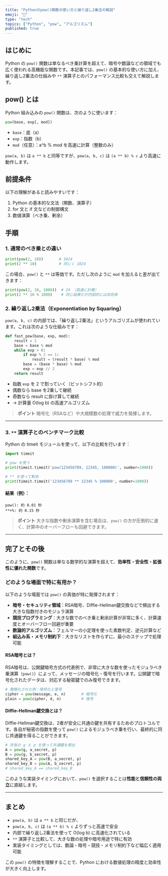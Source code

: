 ```yaml
---
title: "Pythonのpow()関数の使い方と繰り返し2乗法の解説"
emoji: "🐍"
type: "tech"
topics: ["Python", "pow", "アルゴリズム"]
published: true
---
```


## はじめに

Python の `pow()` 関数は単なるべき乗計算を超えて、暗号や数論などの領域でも広く使われる高機能な関数です。本記事では、`pow()` の基本的な使い方に加え、繰り返し2乗法の仕組みや `**` 演算子とのパフォーマンス比較も交えて解説します。

## pow() とは

Python 組み込みの `pow()` 関数は、次のように使います：

```python
pow(base, exp[, mod])
```

* `base`：底（a）
* `exp`：指数（b）
* `mod`（任意）：a^b % mod を高速に計算（整数のみ）

`pow(a, b)` は `a ** b` と同等ですが、`pow(a, b, c)` は `(a ** b) % c` より高速に動作します。

## 前提条件

以下の理解があると読みやすいです：

1. Python の基本的な文法（関数、演算子）
2. for 文と if 文などの制御構文
3. 数値演算（べき乗、剰余）

## 手順

### 1. 通常のべき乗との違い

```python
print(pow(2, 10))       # 1024
print(2 ** 10)          # 同じく 1024
```

この場合、`pow()` と `**` は等価です。ただし次のように `mod` を加えると差が出てきます：

```python
print(pow(2, 10, 1000))  # 24 （高速に計算）
print(2 ** 10 % 1000)    # 同じ結果だが内部的には非効率
```

### 2. 繰り返し2乗法（Exponentiation by Squaring）

`pow(a, b, c)` の内部では、「繰り返し2乗法」というアルゴリズムが使われています。これは次のような仕組みです：

```python
def fast_pow(base, exp, mod):
    result = 1
    base = base % mod
    while exp > 0:
        if exp % 2 == 1:
            result = (result * base) % mod
        base = (base * base) % mod
        exp = exp // 2
    return result
```

* 指数 `exp` を 2 で割っていく（ビットシフト的）
* 偶数なら base を2乗して継続
* 奇数なら result に掛け算して継続
* → 計算量 O(log b) の高速アルゴリズム

> **ポイント** 暗号化（RSAなど）や大規模数の処理で威力を発揮します。

---

### 3. `**` 演算子とのベンチマーク比較

Python の timeit モジュールを使って、以下の比較を行います：

```python
import timeit

# pow を使う
print(timeit.timeit('pow(123456789, 12345, 100000)', number=1000))

# ** を使って剰余
print(timeit.timeit('123456789 ** 12345 % 100000', number=1000))
```

#### 結果（例）：

```
pow(): 約 0.01 秒
**+%: 約 0.15 秒
```

> **ポイント** 大きな指数や剰余演算を含む場合は、`pow()` の方が圧倒的に速く、計算中のオーバーフローも回避できます。

---

## 完了とその後

このように、`pow()` 関数は単なる数学的な演算を超えて、**効率性・安全性・拡張性に優れた関数**です。

### どのような場面で特に有用か？

以下のような場面では `pow()` の真価が特に発揮されます：

* **暗号・セキュリティ領域**：RSA暗号、Diffie-Hellman鍵交換などで頻出する大きな指数付きのモジュラ演算
* **競技プログラミング**：大きな数でのべき乗と剰余計算が非常に多く、計算速度とオーバーフロー回避が重要
* **数論的アルゴリズム**：フェルマーの小定理を使った素数判定、逆元計算など
* **組込み系・メモリ制約下**：大きなリストを作らずに、最小のステップで処理可能

#### RSA暗号とは？

RSA暗号は、公開鍵暗号方式の代表例で、非常に大きな数を使ったモジュラべき乗演算（`pow()`）によって、メッセージの暗号化・復号を行います。公開鍵で暗号化されたデータは、対応する秘密鍵でのみ復号できます。

```python
# 簡略化された例：暗号化と復号
cipher = pow(message, e, n)       # 暗号化
plain = pow(cipher, d, n)         # 復号
```

#### Diffie-Hellman鍵交換とは？

Diffie-Hellman鍵交換は、2者が安全に共通の鍵を共有するためのプロトコルです。各自が秘密の指数を使って `pow()` によるモジュラべき乗を行い、最終的に同じ共通鍵を得ることができます。

```python
# 共有の g と p を使って共通鍵を導出
A = pow(g, a_secret, p)
B = pow(g, b_secret, p)
shared_key_A = pow(B, a_secret, p)
shared_key_B = pow(A, b_secret, p)
# shared_key_A == shared_key_B
```

このような実装タイミングにおいて、`pow()` を選択することは**性能と信頼性の両立**に直結します。

---

## まとめ

* `pow(a, b)` は `a ** b` と同じだが、
* `pow(a, b, c)` は `(a ** b) % c` よりずっと高速で安全
* 内部で繰り返し2乗法を使って O(log b) に高速化されている
* `**` 演算子と比較して、大きな数の処理や暗号用途で特に有効
* 実装タイミングとしては、数論・暗号・競技・メモリ制約下など幅広く適用可能

この `pow()` の特徴を理解することで、Python における数値処理の精度と効率性が大きく向上します。
